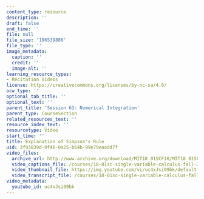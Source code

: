 ```yaml
---
content_type: resource
description: ''
draft: false
end_time: ''
file: null
file_size: '196539886'
file_type: ''
image_metadata:
  caption: ''
  credit: ''
  image-alt: ''
learning_resource_types:
- Recitation Videos
license: https://creativecommons.org/licenses/by-nc-sa/4.0/
ocw_type: ''
optional_tab_title: ''
optional_text: ''
parent_title: 'Session 63: Numerical Integration'
parent_type: CourseSection
related_resources_text: ''
resource_index_text: ''
resourcetype: Video
start_time: ''
title: Explanation of Simpson's Rule
uid: 3f93839d-9f46-0a25-b64b-99e79eaadd7f
video_files:
  archive_url: http://www.archive.org/download/MIT18_01SCF10/MIT18_01SCF10Rec_48_300k.mp4
  video_captions_file: /courses/18-01sc-single-variable-calculus-fall-2010/275dc087ae325d6b947145f001616589_uc4xJsi99bk.vtt
  video_thumbnail_file: https://img.youtube.com/vi/uc4xJsi99bk/default.jpg
  video_transcript_file: /courses/18-01sc-single-variable-calculus-fall-2010/4c6f69e8536da53a127ccf4434f9dbc7_uc4xJsi99bk.pdf
video_metadata:
  youtube_id: uc4xJsi99bk
---
```

